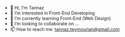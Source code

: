 - 👋 Hi, I’m Tannaz 
- 👀 I’m interested in Front-End Developing
- 🌱 I’m currently learning Front-End (Web Design)
- 💞️ I’m looking to collaborate on ...
- 📫 How to reach me: tannaz.teymourian@gmail.com

<!---
tannazkht/tannazkht is a ✨ special ✨ repository because its `README.md` (this file) appears on your GitHub profile.
You can click the Preview link to take a look at your changes.
--->
